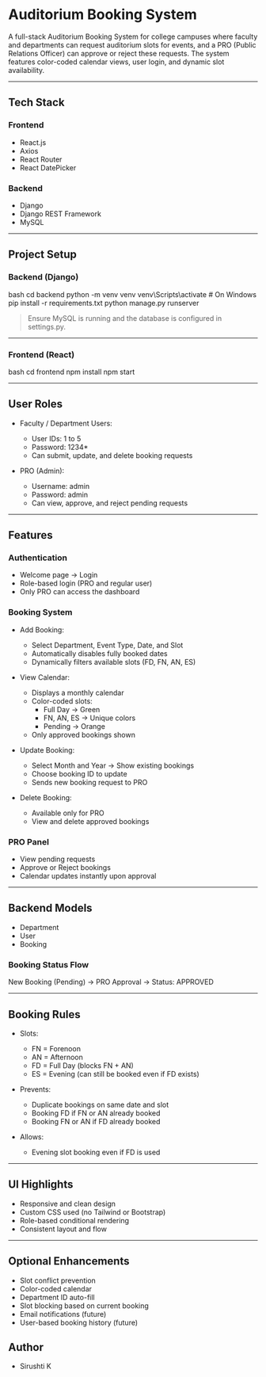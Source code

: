 
# Auditorium Booking System

A full-stack Auditorium Booking System for college campuses where faculty and departments can request auditorium slots for events, and a PRO (Public Relations Officer) can approve or reject these requests. The system features color-coded calendar views, user login, and dynamic slot availability.

---

## Tech Stack

###  Frontend
- React.js
- Axios
- React Router
- React DatePicker

### Backend
- Django
- Django REST Framework
- MySQL

---

## Project Setup

### Backend (Django)
bash
cd backend
python -m venv venv
venv\Scripts\activate  # On Windows
pip install -r requirements.txt
python manage.py runserver


> Ensure MySQL is running and the database is configured in settings.py.

---

### Frontend (React)
bash
cd frontend
npm install
npm start


---

## User Roles

- Faculty / Department Users:
  - User IDs: 1 to 5
  - Password: 1234*
  - Can submit, update, and delete booking requests

- PRO (Admin):
  - Username: admin
  - Password: admin
  - Can view, approve, and reject pending requests

---

## Features

###  Authentication
- Welcome page → Login
- Role-based login (PRO and regular user)
- Only PRO can access the dashboard

### Booking System
- Add Booking:
  - Select Department, Event Type, Date, and Slot
  - Automatically disables fully booked dates
  - Dynamically filters available slots (FD, FN, AN, ES)

- View Calendar:
  - Displays a monthly calendar
  - Color-coded slots:
    - Full Day → Green
    - FN, AN, ES → Unique colors
    - Pending → Orange
  - Only approved bookings shown

- Update Booking:
  - Select Month and Year → Show existing bookings
  - Choose booking ID to update
  - Sends new booking request to PRO

- Delete Booking:
  - Available only for PRO
  - View and delete approved bookings

### PRO Panel
- View pending requests
- Approve or Reject bookings
- Calendar updates instantly upon approval

---

## Backend Models

- Department
- User
- Booking

### Booking Status Flow

New Booking (Pending) → PRO Approval → Status: APPROVED


---

## Booking Rules

- Slots:
  - FN = Forenoon
  - AN = Afternoon
  - FD = Full Day (blocks FN + AN)
  - ES = Evening (can still be booked even if FD exists)

- Prevents:
  - Duplicate bookings on same date and slot
  - Booking FD if FN or AN already booked
  - Booking FN or AN if FD already booked

- Allows:
  - Evening slot booking even if FD is used

---

##  UI Highlights

- Responsive and clean design
- Custom CSS used (no Tailwind or Bootstrap)
- Role-based conditional rendering
- Consistent layout and flow

---


## Optional Enhancements

- Slot conflict prevention
- Color-coded calendar
- Department ID auto-fill
- Slot blocking based on current booking
- Email notifications (future)
- User-based booking history (future)

## Author
- Sirushti K

